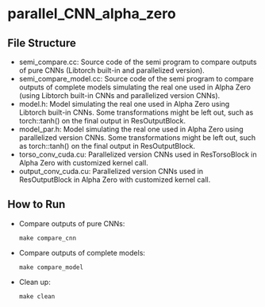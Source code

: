 # parallel_CNN_alpha_zero

## File Structure

- semi_compare.cc: Source code of the semi program to compare outputs of pure CNNs (Libtorch built-in and parallelized version).
- semi_compare_model.cc: Source code of the semi program to compare outputs of complete models simulating the real one used in Alpha Zero (using Libtorch built-in CNNs and parallelized version CNNs).
- model.h: Model simulating the real one used in Alpha Zero using Libtorch built-in CNNs. Some transformations might be left out, such as torch::tanh() on the final output in ResOutputBlock.
- model_par.h: Model simulating the real one used in Alpha Zero using parallelized version CNNs. Some transformations might be left out, such as torch::tanh() on the final output in ResOutputBlock.
- torso_conv_cuda.cu: Parallelized version CNNs used in ResTorsoBlock in Alpha Zero with customized kernel call.
- output_conv_cuda.cu: Parallelized version CNNs used in ResOutputBlock in Alpha Zero with customized kernel call.

## How to Run

- Compare outputs of pure CNNs:
  ```
  make compare_cnn
  ```
- Compare outputs of complete models:
  ```
  make compare_model
  ```
- Clean up:
  ```
  make clean
  ```
